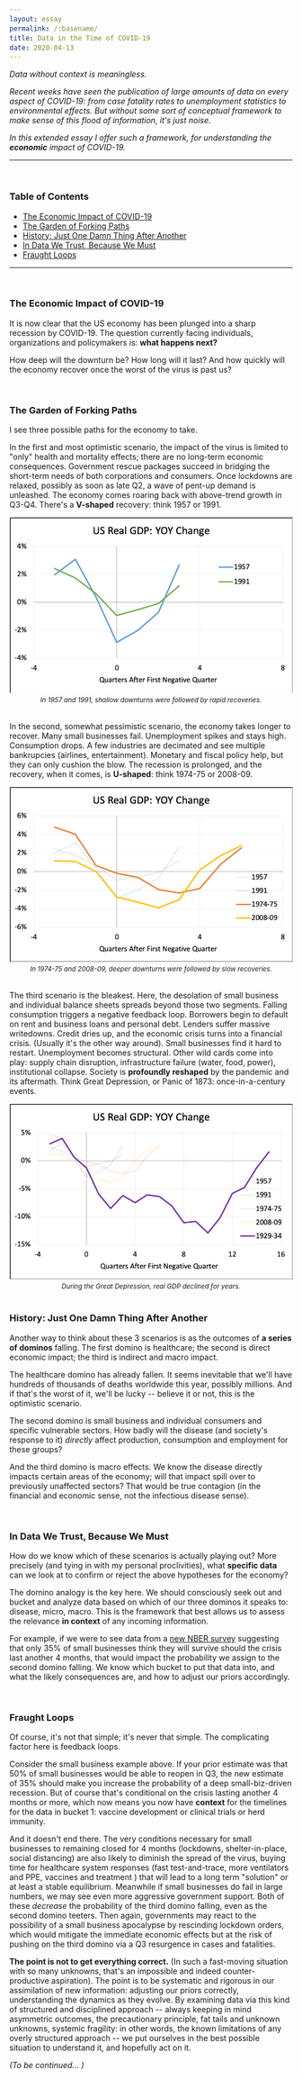 ```yaml
---
layout: essay
permalink: /:basename/
title: Data in the Time of COVID-19
date: 2020-04-13
---
```


*Data without context is meaningless.*

*Recent weeks have seen the publication of large amounts of data on every aspect of COVID-19: from case fatality rates to unemployment statistics to environmental effects.  But without some sort of conceptual framework to make sense of this flood of information, it's just noise.*

*In this extended essay I offer such a framework, for understanding the **economic** impact of COVID-19.*

----

<br/>

### Table of Contents

- [The Economic Impact of COVID-19](/data-in-the-time-of-covid-19#the-economic-impact-of-covid-19)
- [The Garden of Forking Paths](/data-in-the-time-of-covid-19#the-garden-of-forking-paths)
- [History: Just One Damn Thing After Another](/data-in-the-time-of-covid-19#history-just-one-damn-thing-after-another)
- [In Data We Trust, Because We Must](/data-in-the-time-of-covid-19#in-data-we-trust-because-we-must)
- [Fraught Loops](/data-in-the-time-of-covid-19#fraught-loops)

----

<br/>

### The Economic Impact of COVID-19

It is now clear that the US economy has been plunged into a sharp recession by COVID-19.  The question currently facing individuals, organizations and  policymakers is: **what happens next?**  

How deep will the downturn be?  How long will it last?  And how quickly will the economy recover once the worst of the virus is past us? 

<br/>

### The Garden of Forking Paths

I see three possible paths for the economy to take.

In the first and most optimistic scenario, the impact of the virus is limited to "only" health and mortality effects; there are no long-term economic consequences.  Government rescue packages succeed in bridging the short-term needs of both corporations and consumers.  Once lockdowns are relaxed, possibly as soon as late Q2, a wave of pent-up demand is unleashed.  The economy comes roaring back with above-trend growth in Q3-Q4.  There's a **V-shaped** recovery: think 1957 or 1991. 

<img src="/assets/img/v-shaped.png" alt="V-Shaped Recoveries" class="image2">
<center><i><small>In 1957 and 1991, shallow downturns were followed by rapid recoveries.</small></i></center>
<br/>

In the second, somewhat pessimistic scenario, the economy takes longer to recover.  Many small businesses fail.  Unemployment spikes and stays high.  Consumption drops.  A few industries are decimated and see multiple bankrupcies (airlines, entertainment).  Monetary and fiscal policy help, but they can only cushion the blow.  The recession is prolonged, and the recovery, when it comes, is **U-shaped**: think 1974-75 or 2008-09.

<img src="/assets/img/u-shaped.png" alt="U-Shaped Recoveries" class="image2">
<center><i><small>In 1974-75 and 2008-09, deeper downturns were followed by slow recoveries.</small></i></center>
<br/>

The third scenario is the bleakest.  Here, the desolation of small business and individual balance sheets spreads beyond those two segments.  Falling consumption triggers a negative feedback loop.  Borrowers begin to default on rent and business loans and personal debt.  Lenders suffer massive writedowns.  Credit dries up, and the economic crisis turns into a financial crisis.  (Usually it's the other way around).  Small businesses find it hard to restart.  Unemployment becomes structural.  Other wild cards come into play: supply chain disruption, infrastructure failure (water, food, power), institutional collapse.  Society is **profoundly reshaped** by the pandemic and its aftermath.  Think Great Depression, or Panic of 1873: once-in-a-century events. 

<img src="/assets/img/l-shaped.png" alt="L-Shaped Recoveries" class="image2">
<center><i><small>During the Great Depression, real GDP declined for years.</small></i></center>

<br/>

### History: Just One Damn Thing After Another 

Another way to think about these 3 scenarios is as the outcomes of **a series of dominos** falling.  The first domino is healthcare; the second is direct economic impact; the third is indirect and macro impact.  

The healthcare domino has already fallen.  It seems inevitable that we'll have hundreds of thousands of deaths worldwide this year, possibly millions.  And if that's the worst of it, we'll be lucky -- believe it or not, this is the optimistic scenario.

The second domino is small business and individual consumers and specific vulnerable sectors.  How badly will the disease (and society's response to it) *directly* affect production, consumption and employment for these groups?  

And the third domino is macro effects.  We know the disease directly impacts certain areas of the economy; will that impact spill over to previously unaffected sectors?  That would be true contagion (in the financial and economic sense, not the infectious disease sense). 

<br/>

### In Data We Trust, Because We Must

How do we know which of these scenarios is actually playing out?  More precisely (and tying in with my personal proclivities), what **specific data** can we look at to confirm or reject the above hypotheses for the economy?

The domino analogy is the key here.  We should consciously seek out and bucket and analyze data based on which of our three dominos it speaks to: disease, micro, macro.  This is the framework that best allows us to assess the relevance **in context** of any incoming information.  

For example, if we were to see data from a [new NBER survey](https://www.nber.org/papers/w26989.pdf) suggesting that only 35% of small businesses think they will survive should the crisis last another 4 months, that would impact the probability we assign to the second domino falling.  We know which bucket to put that data into, and what the likely consequences are, and how to adjust our priors accordingly.

<br/>

### Fraught Loops

Of course, it's not that simple; it's never that simple.  The complicating factor here is feedback loops. 

Consider the small business example above.  If your prior estimate was that 50% of small businesses would be able to reopen in Q3, the new estimate of 35% should make you increase the probability of a deep small-biz-driven recession.  But of course that's conditional on the crisis lasting another 4 months or more, which now means you now have **context** for the timelines for the data in bucket 1: vaccine development or clinical trials or herd immunity.

And it doesn't end there.  The very conditions necessary for small businesses to remaining closed for 4 months (lockdowns, shelter-in-place, social distancing) are also likely to diminish the spread of the virus, buying time for healthcare system responses (fast test-and-trace, more ventilators and PPE, vaccines and treatment ) that will lead to a long term "solution" or at least a stable equilibrium.  Meanwhile if small businesses do fail in large numbers, we may see even more aggressive government support.  Both of these *decrease* the probability of the third domino falling, even as the second domino teeters.  Then again, governments may react to the possibility of a small business apocalypse by rescinding lockdown orders, which would mitigate the immediate economic effects but at the risk of pushing on the third domino via a Q3 resurgence in cases and fatalities.

**The point is not to get everything correct.**  (In such a fast-moving situation with so many unknowns, that's an impossible and indeed counter-productive aspiration).  The point is to be systematic and rigorous in our assimilation of new information: adjusting our priors correctly, understanding the dynamics as they evolve.  By examining data via this kind of structured and disciplined approach -- always keeping in mind asymmetric outcomes, the precautionary principle, fat tails and unknown unknowns, systemic fragility: in other words, the known limitations of any overly structured approach -- we put ourselves in the best possible situation to understand it, and hopefully act on it.

*(To be continued... )*

